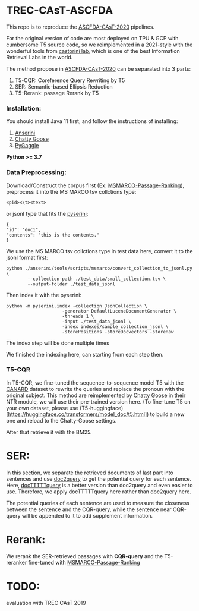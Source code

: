 # TREC-CAsT-ASCFDA

This repo is to reproduce the [ASCFDA-CAsT-2020](https://trec.nist.gov/pubs/trec29/papers/ASCFDA.C.pdf) pipelines.

For the original version of code are most deployed on TPU & GCP with cumbersome T5 source code, so we reimplemented in a 2021-style with the wonderful tools from [castorini lab](https://github.com/castorini), which is one of the best Information Retrieval Labs in the world.

The method propose in [ASCFDA-CAsT-2020](https://trec.nist.gov/pubs/trec29/papers/ASCFDA.C.pdf) can be separated into 3 parts:

1. T5-CQR: Coreference Query Rewriting by T5
2. SER: Semantic-based Ellipsis Reduction
3. T5-Rerank: passage Rerank by T5

### Installation:
You should install Java 11 first, and follow the instructions of installing:
1. [Anserini](https://github.com/castorini/anserini)
2. [Chatty Goose](https://github.com/castorini/chatty-goose)
3. [PyGaggle](https://github.com/castorini/pygaggle)

**Python >= 3.7**

### Data Preprocessing:
Download/Construct the corpus first (Ex: [MSMARCO-Passage-Ranking](https://github.com/microsoft/MSMARCO-Passage-Ranking)), preprocess it into the MS MARCO tsv collctions type:

    <pid><\t><text>
    
or jsonl type that fits the [pyserini](https://github.com/castorini/pyserini):

    {
    "id": "doc1",
    "contents": "this is the contents."
    }
    
We use the MS MARCO tsv collctions type in test data here, convert it to the jsonl format first:

    python ./anserini/tools/scripts/msmarco/convert_collection_to_jsonl.py \
            --collection-path ./test_data/small_collection.tsv \
            --output-folder ./test_data_jsonl
    
Then index it with the pyserini:

    python -m pyserini.index -collection JsonCollection \
                         -generator DefaultLuceneDocumentGenerator \
                         -threads 1 \
                         -input ./test_data_jsonl \
                         -index indexes/sample_collection_jsonl \
                         -storePositions -storeDocvectors -storeRaw
    
The index step will be done multiple times

We finished the indexing here, can starting from each step then.

### T5-CQR

In T5-CQR, we fine-tuned the sequence-to-sequence model T5 with the [CANARD](https://sites.google.com/view/qanta/projects/canard) dataset to rewrite the queries and replace the pronoun with the original subject. This method are reimplemented by [Chatty Goose](https://github.com/castorini/chatty-goose) in their NTR module, we will use their pre-trained version here.
(To fine-tune T5 on your own dataset, please use (T5-huggingface)[https://huggingface.co/transformers/model_doc/t5.html]) to build a new one and reload to the Chatty-Goose settings.

After that retrieve it with the BM25.

# SER:
In this section, we separate the retrieved documents of last part into sentences and use [doc2query](https://github.com/nyu-dl/dl4ir-doc2query) to get the potential query for each sentence.
Here, [docTTTTTquery](https://github.com/castorini/docTTTTTquery) is a better version than doc2query and even easier to use. Therefore, we apply docTTTTTquery here rather than doc2query here.

The potential queries of each sentence are used to measure the closeness between the 
sentence and the CQR-query, while the sentence near CQR-query will be appended to it to add supplement information.

# Rerank:
We rerank the SER-retrieved passages with **CQR-query** and the T5-reranker fine-tuned with [MSMARCO-Passage-Ranking](https://github.com/microsoft/MSMARCO-Passage-Ranking)

# TODO:
evaluation with TREC CAsT 2019























